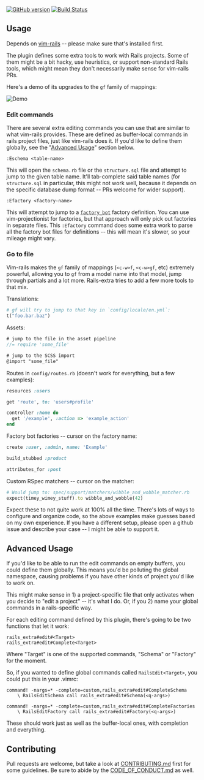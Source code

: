 [![GitHub version](https://badge.fury.io/gh/andrewradev%2Frails_extra.vim.svg)](https://badge.fury.io/gh/andrewradev%2Frails_extra.vim)
[![Build Status](https://secure.travis-ci.org/AndrewRadev/rails_extra.vim.svg?branch=master)](http://travis-ci.org/AndrewRadev/rails_extra.vim)

## Usage

Depends on [vim-rails](https://github.com/tpope/vim-rails) -- please make sure that's installed first.

The plugin defines some extra tools to work with Rails projects. Some of them might be a bit hacky, use heuristics, or support non-standard Rails tools, which might mean they don't necessarily make sense for vim-rails PRs.

Here's a demo of its upgrades to the `gf` family of mappings:

![Demo](http://i.andrewradev.com/75ff2a84fcdc79a487c725d42d571fbe.gif)

### Edit commands

There are several extra editing commands you can use that are similar to what vim-rails provides. These are defined as buffer-local commands in rails project files, just like vim-rails does it. If you'd like to define them globally, see the "[Advanced Usage](#advanced-usage)" section below.

``` vim
:Eschema <table-name>
```

This will open the `schema.rb` file or the `structure.sql` file and attempt to jump to the given table name. It'll tab-complete said table names (for `structure.sql` in particular, this might not work well, because it depends on the specific database dump format -- PRs welcome for wider support).

``` vim
:Efactory <factory-name>
```

This will attempt to jump to a [`factory_bot`](https://github.com/thoughtbot/factory_bot) factory definition. You can use vim-projectionist for factories, but that approach will only pick out factories in separate files. This `:Efactory` command does some extra work to parse all the factory bot files for definitions -- this will mean it's slower, so your mileage might vary.

### Go to file

Vim-rails makes the `gf` family of mappings (`<c-w>f`, `<c-w>gf`, etc) extremely powerful, allowing you to `gf` from a model name into that model, jump through partials and a lot more. Rails-extra tries to add a few more tools to that mix.

Translations:

``` ruby
# gf will try to jump to that key in `config/locale/en.yml`:
t("foo.bar.baz")
```

Assets:

``` scss
# jump to the file in the asset pipeline
//= require 'some_file'

# jump to the SCSS import
@import "some_file"
```

Routes in `config/routes.rb` (doesn't work for everything, but a few examples):

``` ruby
resources :users

get 'route', to: 'users#profile'

controller :home do
  get '/example', :action => 'example_action'
end
```

Factory bot factories -- cursor on the factory name:

``` ruby
create :user, :admin, name: 'Example'

build_stubbed :product

attributes_for :post
```

Custom RSpec matchers -- cursor on the matcher:

``` ruby
# Would jump to: spec/support/matchers/wibble_and_wobble_matcher.rb
expect(timey_wimey_stuff).to wibble_and_wobble(42)
```


Expect these to not quite work at 100% all the time. There's lots of ways to configure and organize code, so the above examples make guesses based on my own experience. If you have a different setup, please open a github issue and describe your case -- I might be able to support it.

## Advanced Usage

If you'd like to be able to run the edit commands on empty buffers, you could define them globally. This means you'd be polluting the global namespace, causing problems if you have other kinds of project you'd like to work on.

This might make sense in 1) a project-specific file that only activates when you decide to "edit a project" -- it's what I do. Or, if you 2) name your global commands in a rails-specific way.

For each editing command defined by this plugin, there's going to be two functions that let it work:

``` vim
rails_extra#edit#<Target>
rails_extra#edit#Complete<Target>
```

Where "Target" is one of the supported commands, "Schema" or "Factory" for the moment.

So, if you wanted to define global commands called `RailsEdit<Target>`, you could put this in your .vimrc:

``` vim
command! -nargs=* -complete=custom,rails_extra#edit#CompleteSchema
    \ RailsEditSchema call rails_extra#edit#Schema(<q-args>)

command! -nargs=* -complete=custom,rails_extra#edit#CompleteFactories
    \ RailsEditFactory call rails_extra#edit#Factory(<q-args>)
```

These should work just as well as the buffer-local ones, with completion and everything.

## Contributing

Pull requests are welcome, but take a look at [CONTRIBUTING.md](https://github.com/AndrewRadev/rails_extra.vim/blob/master/CONTRIBUTING.md) first for some guidelines. Be sure to abide by the [CODE_OF_CONDUCT.md](https://github.com/AndrewRadev/rails_extra.vim/blob/master/CODE_OF_CONDUCT.md) as well.
